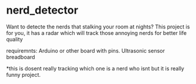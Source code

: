 # nerd_detector
Want to detecte the nerds that stalking your room at nights? This project is for you, it has a radar which will track those annoying nerds for better life quality



requiremnts:
Arduino or other board with pins.
Ultrasonic sensor
breadboard


*this is dosent really tracking which one is a nerd who isnt but it is really funny project.

